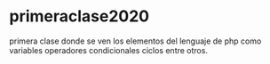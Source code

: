 # primeraclase2020
primera clase donde se ven los elementos del lenguaje de php como variables operadores condicionales ciclos entre otros.
